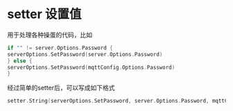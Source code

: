 # setter 设置值

用于处理各种操蛋的代码，比如

```go
if "" != server.Options.Password {
serverOptions.SetPassword(server.Options.Password)
} else {
serverOptions.SetPassword(mqttConfig.Options.Password)
}
```

经过简单的setter后，可以写成如下格式

```go
setter.String(serverOptions.SetPassword, server.Options.Password, mqttConfig.Options.Password)
```
